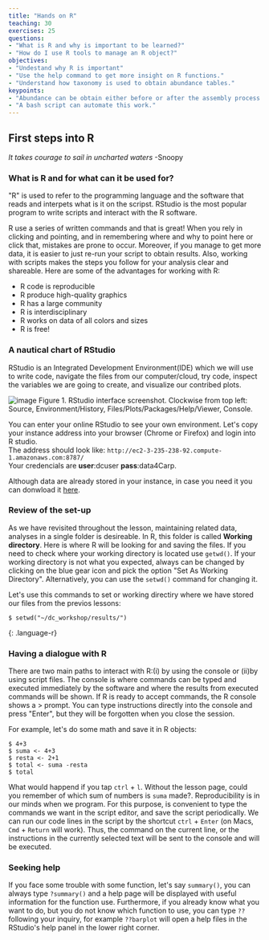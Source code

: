 ```yaml
---
title: "Hands on R"
teaching: 30
exercises: 25
questions:
- "What is R and why is important to be learned?"
- "How do I use R tools to manage an R object?"
objectives:
- "Undestand why R is important"
- "Use the help command to get more insight on R functions."
- "Understand how taxonomy is used to obtain abundance tables."
keypoints:
- "Abundance can be obtain either before or after the assembly process."
- "A bash script can automate this work."
---
```


## First steps into R 
*It takes courage to sail in uncharted waters*
  -Snoopy
  
### What is R and for what can it be used for?

"R" is used to refer to the programming language and the software that reads and 
interpets what is it on the scripst. RStudio is the most popular program to write
scripts and interact with the R software.

R use a series of written commands and that is great! When you rely in clicking 
and pointing, and in remembering where and why to point here or click that, mistakes
are prone to occur. Moreover, if you manage to get more data, it is easier to just
re-run your script to obtain results. Also, working with scripts makes the steps 
you follow for your analysis clear and shareable. Here are some of the advantages
for working with R:
- R code is reproducible
- R produce high-quality graphics
- R has a large community
- R is interdisciplinary 
- R works on data of all colors and sizes
- R is free!

### A nautical chart of RStudio

RStudio is an Integrated Development Environment(IDE) which we will use to write code,
navigate the files from our computer/cloud, try code, inspect the variables we are 
going to create, and visualize our contribed plots.

![image](https://user-images.githubusercontent.com/67386612/112203976-c046e300-8bd8-11eb-9ee6-72c95f9134f3.png)
Figure 1. RStudio interface screenshot. Clockwise from top left: Source, Environment/History, 
Files/Plots/Packages/Help/Viewer, Console.

You can enter your online RStudio to see your own environment. Let's copy your instance address into your browser
(Chrome or Firefox) and login into R studio.  
The address should look like:  `http://ec2-3-235-238-92.compute-1.amazonaws.com:8787/`  
Your credencials are **user**:dcuser **pass**:data4Carp.  

Although data are already stored in your instance, in case you need it you can donwload it [here](https://drive.google.com/file/d/15dW1sQCIhtmCUvS0IUOMPBH5m1gqNB0m/view?usp=sharing).

### Review of the set-up

As we have revisited throughout the lesson, maintaining related data, analyses in a single folder
is desireable. In R, this folder is called **Working directory**. Here is where R will be looking 
for and saving the files. If you need to check where your working directory is located use `getwd()`.
If your working directory is not what you expected, always can be changed by clicking on the blue 
gear icon and pick the option "Set As Working Directory". Alternatively, you can use the `setwd()`
command for changing it.

Let's use this commands to set or working directiry where we have stored our files from the previos 
lessons:

~~~
$ setwd("~/dc_workshop/results/")
~~~
{: .language-r}

### Having a dialogue with R

There are two main paths to interact with R:(i) by using the console or (ii)by using script files.
The console is where commands can be typed and executed immediately by the software and where the 
results from executed commands will be shown. If R is ready to accept commands, the R console shows
a > prompt. You can type instructions directly into the console and press "Enter", but they will 
be forgotten when you close the session.

For example, let's do some math and save it in R objects:
~~~ 
$ 4+3
$ suma <- 4+3
$ resta <- 2+1
$ total <- suma -resta
$ total
~~~

What would happend if you tap `ctrl` + `l`. Without the lesson page, could you remember of which 
sum of numbers is `suma` made?. Reproducibility is in our minds when we program. For this purpose, 
is convenient to type the commands we want in the script editor, and save the script periodically. 
We can run our code lines in the script by the shortcut `ctrl` + `Enter` 
(on Macs, `Cmd` + `Return` will work). Thus, the command on the current line, or the instructions
in the currently selected text will be sent to the console and will be executed.

### Seeking help

If you face some trouble with some function, let's say `summary()`, you can always type `?summary()`
and a help page will be displayed with useful information for the function use. Furthermore, if you
already know what you want to do, but you do not know which function to use, you can type `??` 
following your inquiry, for example `??barplot` will open a help files in the RStudio's help
panel in the lower right corner.



